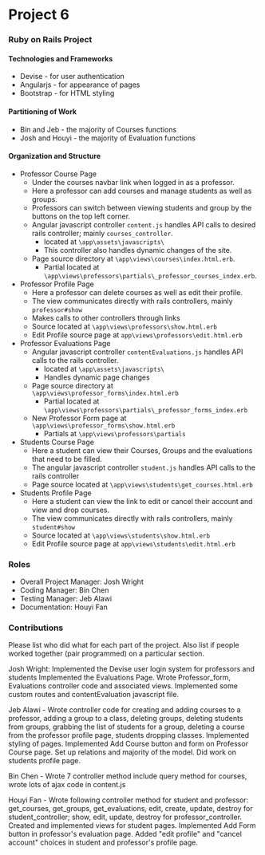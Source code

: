 # Project 6
### Ruby on Rails Project

#### Technologies and Frameworks
* Devise - for user authentication
* Angularjs - for appearance of pages
* Bootstrap - for HTML styling

#### Partitioning of Work
* Bin and Jeb - the majority of Courses functions
* Josh and Houyi - the majority of Evaluation functions

#### Organization and Structure
* Professor Course Page
    * Under the courses navbar link when logged in as a professor.
    * Here a professor can add courses and manage students as well as groups.
    * Professors can switch between viewing students and group by the buttons on the top left corner.
    * Angular javascript controller `content.js` handles API calls to desired rails controller; mainly `courses_controller`.
        * located at `\app\assets\javascripts\`
        * This controller also handles dynamic changes of the site.
    * Page source directory at `\app\views\courses\index.html.erb`.
        * Partial located at `\app\views\professors\partials\_professor_courses_index.erb`.
* Professor Profile Page
    * Here a professor can delete courses as well as edit their profile.
    * The view communicates directly with rails controllers, mainly `professor#show`
    * Makes calls to other controllers through links
    * Source located at `\app\views\professors\show.html.erb`
    * Edit Profile source page at `app\views\professors\edit.html.erb`
* Professor Evaluations Page
    * Angular javascript controller `contentEvaluations.js` handles API calls to the rails controller.
        * located at `\app\assets\javascripts\`
        * Handles dynamic page changes
    * Page source directory at `\app\views\professor_forms\index.html.erb`
        * Partial located at `\app\views\professors\partials\_professor_forms_index.erb`
    * New Professor Form page at `\app\views\professor_forms\show.html.erb`
        * Partials at `\app\views\professors\partials`
* Students Course Page
    * Here a student can view their Courses, Groups and the evaluations that need to be filled.
    * The angular javascript controller `student.js` handles API calls to the rails controller
    * Page source located at `\app\views\students\get_courses.html.erb`
* Students Profile Page
    * Here a student can view the link to edit or cancel their account and view and drop courses.
    * The view communicates directly with rails controllers, mainly `student#show`
    * Source located at `\app\views\students\show.html.erb`
    * Edit Profile source page at `app\views\students\edit.html.erb`


### Roles
* Overall Project Manager: Josh Wright
* Coding Manager: Bin Chen
* Testing Manager: Jeb Alawi 
* Documentation: Houyi Fan

### Contributions
Please list who did what for each part of the project.
Also list if people worked together (pair programmed) on a particular section.


Josh Wright: Implemented the Devise user login system for professors and students
Implemented the Evaluations Page. Wrote Professor_form, Evaluations controller code and associated views.
Implemented some custom routes and contentEvaluation javascript file. 

Jeb Alawi - Wrote controller code for creating and adding courses to a professor, 
adding a group to a class, deleting groups, deleting students from groups, grabbing the list of
students for a group, deleting a course from the professor profile page, students dropping classes.
Implemented styling of pages. Implemented Add Course button and form on Professor Course page. 
Set up relations and majority of the model. Did work on students profile page.

Bin Chen - Wrote 7 controller method include query method for courses, wrote lots of ajax code in content.js

Houyi Fan - Wrote following controller method for student and professor: get_courses, get_groups, get_evaluations, edit, create, update, destroy for student_controller; show, edit, update, destroy for professor_controller. Created and implemented views for student pages. Implemented Add Form button in professor's evaluation page. Added "edit profile" and "cancel account" choices in student and professor's profile page.
